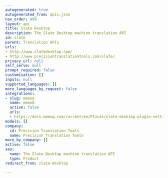 ```yaml
---
autogenerated: true
autogenerated_from: apis.json
nav_order: 999
layout: api
title: Slate Desktop
description: The Slate Desktop machine translation API
id: slate
parent: Translation APIs
urls:
- http://www.slatedesktop.com/
- http://www.precisiontranslationtools.com/slate/
privacy_url: null
self_serve: null
prompt_required: false
customisation: []
inputs: null
supported_languages: []
more_languages_by_request: false
integrations:
- slug: memoq
  name: memoQ
  active: false
  urls:
  - https://docs.memoq.com/current/en/Places/slate-desktop-plugin-settings.html
models: []
company:
  id: Precision Translation Tools
  name: Precision Translation Tools
more_by_company: []
active: false
seo:
  name: The Slate Desktop machine translation API
  type: Product
redirect_from: slate-desktop

---
```


